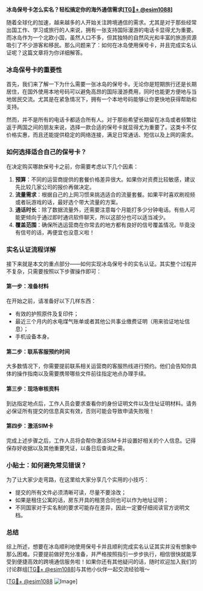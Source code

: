 **冰岛保号卡怎么实名？轻松搞定你的海外通信需求[[TG💪+ @esim1088](https://t.me/s/esim1088)]**

随着全球化的加速，越来越多的人开始关注跨境通信的需求。尤其是对于那些经常出国工作、学习或旅行的人来说，拥有一张支持国际漫游的电话卡显得尤为重要。而冰岛作为一个北欧小国，虽然人口不多，但其独特的自然风光和丰富的旅游资源吸引了不少游客和移民。那么问题来了：如何在冰岛使用保号卡，并且完成实名认证呢？这篇文章将为你详细解答。

### 冰岛保号卡的重要性

首先，我们来了解一下为什么需要一张冰岛的保号卡。无论你是短期旅行还是长期居住，在国外使用本地号码可以避免高昂的国际漫游费用，同时也能更方便地与当地居民交流。尤其是在紧急情况下，拥有一个本地号码能够让你更快地获得帮助和支持。

然而，并不是所有的电话卡都适合所有人。对于那些希望长期留在冰岛或者频繁往返于两国之间的朋友来说，选择一款合适的保号卡就显得尤为重要了。这类卡不仅价格实惠，而且还能提供稳定的网络连接，满足日常通话、短信以及上网的需求。

### 如何选择适合自己的保号卡？

在决定购买哪款保号卡之前，你需要考虑以下几个因素：

1. **预算**：不同的运营商提供的套餐价格差异很大。如果你对资费比较敏感，建议先比较几家公司的报价再做决定。
2. **流量需求**：根据自己的上网习惯来挑选适合的流量套餐。如果平时喜欢刷视频或者玩游戏的话，最好选个带大流量的方案。
3. **通话时长**：除了数据流量外，还需要注意每个月能打多少分钟电话。有些人可能更倾向于通过即时通讯软件聊天，所以这部分也可以适当减少。
4. **覆盖范围**：确保所选运营商在你常去的地方都有良好的信号覆盖情况。毕竟没有信号的话，再便宜也没意义啦！

### 实名认证流程详解

接下来就是本文的重点部分——如何实现冰岛保号卡的实名认证。其实整个过程并不复杂，只需要按照以下步骤操作即可：

#### 第一步：准备材料
在开始之前，请准备好以下几样东西：
- 有效的护照原件及复印件；
- 最近三个月内的水电煤气账单或者其他公共事业缴费证明（用来验证地址信息）；
- 手机设备本身。

#### 第二步：联系客服预约时间
大多数情况下，你需要提前联系相关运营商的客服热线进行预约。他们会告知你具体的操作指南以及需要携带哪些文件前往指定地点办理手续。

#### 第三步：现场审核资料
到达指定地点后，工作人员会要求查看你的身份证明文件以及住址证明材料。请务必保证所有提交的信息真实有效，否则可能会导致申请失败哦！

#### 第四步：激活SIM卡
完成上述步骤之后，工作人员将会帮你激活SIM卡并设置好相关的个人信息。记得保存好收据以及其他重要凭证，以备日后查询之需。

### 小贴士：如何避免常见错误？

为了让大家少走弯路，在这里给大家分享几个实用的小技巧：
- 提交的所有文件必须清晰可读，尽量不要涂改；
- 如果是租住公寓的话，房东开具的租赁合同也可以作为地址证明；
- 不同国家对于实名制的要求可能存在差异，因此一定要仔细阅读官方说明文档。

### 总结

综上所述，想要在冰岛顺利地使用保号卡并且顺利完成实名认证其实并没有想象中那么困难。只要提前做好充分准备，并严格按照指引一步步执行，相信很快就能享受到便捷高效的跨境通信服务啦！如果你还有其他疑问的话，随时欢迎加入我们的讨论群组[[TG💪+ @esim1088](https://t.me/s/esim1088)]与其他小伙伴一起交流经验哦～

[[TG💪+ @esim1088](https://t.me/s/esim1088) ![Image](https://i.postimg.cc/4NQfJmqS/Snipaste-2025-05-13-00-14-12.png)]